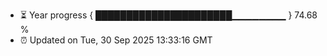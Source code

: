 - ⏳ Year progress { ██████████████████████▁▁▁▁▁▁▁▁ } 74.68 %
- ⏰ Updated on Tue, 30 Sep 2025 13:33:16 GMT

